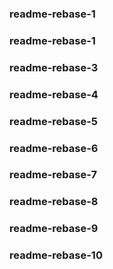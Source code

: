 ### readme-rebase-1
### readme-rebase-1
### readme-rebase-3
### readme-rebase-4
### readme-rebase-5
### readme-rebase-6
### readme-rebase-7
### readme-rebase-8
### readme-rebase-9
### readme-rebase-10